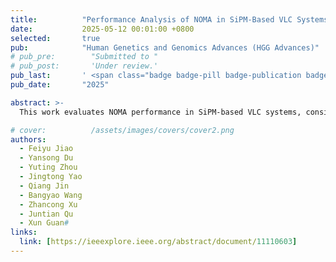 ```yaml
---
title:          "Performance Analysis of NOMA in SiPM-Based VLC Systems"
date:           2025-05-12 00:01:00 +0800
selected:       true
pub:            "Human Genetics and Genomics Advances (HGG Advances)"
# pub_pre:        "Submitted to "
# pub_post:       'Under review.'
pub_last:       ' <span class="badge badge-pill badge-publication badge-success">Conference Poster</span>'
pub_date:       "2025"

abstract: >-
  This work evaluates NOMA performance in SiPM-based VLC systems, considering nonlinearity and Poisson statistics. Results reveal that nonlinearity affects NOMA-OMA's achievable rate relative advantage; and optimal BER requires precise power allocation and ambient light control.

# cover:          /assets/images/covers/cover2.png
authors:
  - Feiyu Jiao
  - Yansong Du
  - Yuting Zhou
  - Jingtong Yao
  - Qiang Jin
  - Bangyao Wang
  - Zhancong Xu
  - Juntian Qu
  - Xun Guan#
links:
  link: [https://ieeexplore.ieee.org/abstract/document/11110603]
---
```

